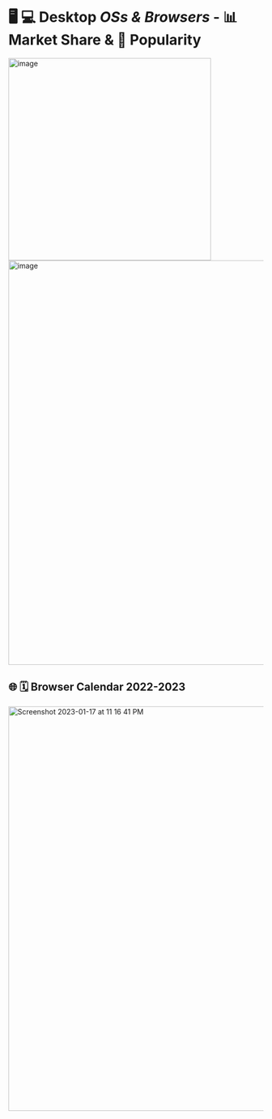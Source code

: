 # 🖥 💻 Desktop _OSs & Browsers_ - 📊 Market Share & 🎉 Popularity

<img width="400" alt="image" src="https://user-images.githubusercontent.com/70295997/213111611-d58d937e-c26a-4061-81f4-0cc670ea3540.png">

<img width="800" alt="image" src="https://user-images.githubusercontent.com/70295997/213108249-5f338060-b9d9-477e-af40-9637161eed6e.png">

## 🌐 🗓️ Browser Calendar 2022-2023

<img width="800" alt="Screenshot 2023-01-17 at 11 16 41 PM" src="https://user-images.githubusercontent.com/70295997/213107723-ed5358b5-e48a-49a0-b5fe-10fa8cbd4565.png">

